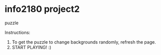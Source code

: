 info2180 project2
========

puzzle

Instructions:
1. To get the puzzle to change backgrounds randomly, refresh the page. 
2. START PLAYING! :) 
